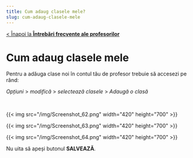 ```yaml
---
title: Cum adaug clasele mele?
slug: cum-adaug-clasele-mele
---
```


[< Înapoi la **Întrebări frecvente ale profesorilor**](/intrebari-frecvente-ale-profesorilor/)

# Cum adaug clasele mele

Pentru a adăuga clase noi în contul tău de profesor trebuie să accesezi pe rând:

_Opțiuni_ > _modifică_ > _selectează clasele_ > _Adaugă o clasă_

<br>

{{< img src="/img/Screenshot_62.png" width="420" height="700" >}}

{{< img src="/img/Screenshot_63.png" width="420" height="700" >}}

{{< img src="/img/Screenshot_64.png" width="420" height="700" >}}

Nu uita să apeși butonul **SALVEAZĂ**.

